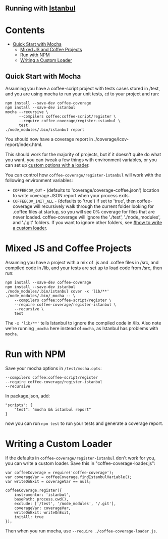 Running with [Istanbul](https://github.com/gotwarlost/istanbul)
---------------------------------------------------------------

Contents
========

* [Quick Start with Mocha](#quick-start-with-mocha)
  * [Mixed JS and Coffee Projects](#mixed-js-and-coffee-projects)
  * [Run with NPM](#run-with-npm)
  * [Writing a Custom Loader](#writing-a-custom-loader)

Quick Start with Mocha
----------------------

Assuming you have a coffee-script project with tests cases stored in /test, and you are using
mocha to run your unit tests, `cd` to your project and run:

    npm install --save-dev coffee-coverage
    npm install --save-dev istanbul
    mocha --recursive \
          --compilers coffee:coffee-script/register \
          --require coffee-coverage/register-istanbul \
          test
    ./node_modules/.bin/istanbul report

You should now have a coverage report in ./coverage/lcov-report/index.html.

This should work for the majority of projects, but if it doesn't quite do what you want, you can
tweak a few things with environment variables, or you can set up
[custom options with a loader](#writing-a-custom-loader).

You can control how `coffee-coverage/register-istanbul` will work with the following environment
variables:

* `COFFEECOV_OUT` - (defaults to 'coverage/coverage-coffee.json') location to write coverage JSON
  report when your process exits.
* `COFFEECOV_INIT_ALL` - (defaults to 'true') if set to 'true', then coffee-coverage will
  recursively walk through the current folder looking for .coffee files at startup, so you will see
  0% coverage for files that are never loaded.  coffee-coverage will ignore the './test',
  './node_modules', and './.git' folders.  If you want to ignore other folders, see
  [#how to write a custom loader](#writing-a-custom-loader).


Mixed JS and Coffee Projects
============================

Assuming you have a project with a mix of .js and .coffee files in /src, and compiled code in /lib,
and your tests are set up to load code from /src, then run:

    npm install --save-dev coffee-coverage
    npm install --save-dev istanbul
    ./node_modules/.bin/istanbul cover -x 'lib/**' ./node_modules/.bin/_mocha -- \
        --compilers coffee:coffee-script/register \
        --require coffee-coverage/register-istanbul \
        --recursive \
        test

The `-x 'lib/**'` tells Istanbul to ignore the compiled code in /lib.  Also note we're running
`_mocha` here instead of `mocha`, as Istanbul has problems with `mocha`.

Run with NPM
============

Save your mocha options in `/test/mocha.opts`:

    --compilers coffee:coffee-script/register
    --require coffee-coverage/register-istanbul
    --recursive

In package.json, add:

    "scripts": {
        "test": "mocha && istanbul report"
    }

now you can run `npm test` to run your tests and generate a coverage report.

Writing a Custom Loader
=======================

If the defaults in `coffee-coverage/register-istanbul` don't work for you, you can write a custom
loader.  Save this in "coffee-coverage-loader.js":

    var coffeeCoverage = require('coffee-coverage');
    var coverageVar = coffeeCoverage.findIstanbulVariable();
    var writeOnExit = coverageVar == null;

    coffeeCoverage.register({
        instrumentor: 'istanbul',
        basePath: process.cwd(),
        exclude: ['/test', '/node_modules', '/.git'],
        coverageVar: coverageVar,
        writeOnExit: writeOnExit,
        initAll: true
    });

Then when you run mocha, use `--require ./coffee-coverage-loader.js`.

